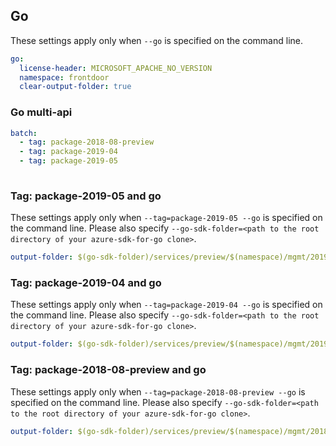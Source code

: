 ## Go

These settings apply only when `--go` is specified on the command line.

``` yaml $(go)
go:
  license-header: MICROSOFT_APACHE_NO_VERSION
  namespace: frontdoor
  clear-output-folder: true
```

### Go multi-api

``` yaml $(go) && $(multiapi)
batch:
  - tag: package-2018-08-preview
  - tag: package-2019-04
  - tag: package-2019-05
  
```
### Tag: package-2019-05 and go

These settings apply only when `--tag=package-2019-05 --go` is specified on the command line.
Please also specify `--go-sdk-folder=<path to the root directory of your azure-sdk-for-go clone>`.

``` yaml $(tag) == 'package-2019-05' && $(go)
output-folder: $(go-sdk-folder)/services/preview/$(namespace)/mgmt/2019-05-01/$(namespace)
```

### Tag: package-2019-04 and go

These settings apply only when `--tag=package-2019-04 --go` is specified on the command line.
Please also specify `--go-sdk-folder=<path to the root directory of your azure-sdk-for-go clone>`.

``` yaml $(tag) == 'package-2019-04' && $(go)
output-folder: $(go-sdk-folder)/services/preview/$(namespace)/mgmt/2019-04-01/$(namespace)
```

### Tag: package-2018-08-preview and go

These settings apply only when `--tag=package-2018-08-preview --go` is specified on the command line.
Please also specify `--go-sdk-folder=<path to the root directory of your azure-sdk-for-go clone>`.

``` yaml $(tag) == 'package-2018-08-preview' && $(go)
output-folder: $(go-sdk-folder)/services/preview/$(namespace)/mgmt/2018-08-01-preview/$(namespace)
```